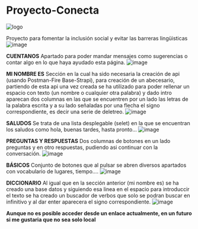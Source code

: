 # Proyecto-Conecta
![logo](https://github.com/DainaYBelloso/Proyecto-Conecta/assets/129385025/68bcefde-b5c9-46b0-a212-149b7cc21800)

Proyecto para fomentar la inclusión social y evitar las barreras lingüisticas
![image](https://github.com/DainaYBelloso/Proyecto-Conecta/assets/129385025/2023f68e-cd58-4f90-b1ee-2c5bc363c523)

**CUENTANOS** 
Apartado para poder mandar mensajes como sugerencias o contar algo en lo que haya ayudado esta página.
![image](https://github.com/DainaYBelloso/Proyecto-Conecta/assets/129385025/b4f14d17-e0fb-4aac-b1c6-100a5c559621)


 **MI NOMBRE ES** 
 Sección en la cual ha sido necesaria la creación de api (usando Postman-Fire Base-Strapi), para creación de un abecesario, partiendo de esta api una vez creada se ha utilizado para poder rellenar un espacio con texto (un nombre o cualquier otra palabra) y dado intro aparecan dos columnas en las que se encuentren por un lado las letras de la palabra escrita y a su lado señaladas por una flecha el signo correspondiente, es decir una serie de deletreo.
![image](https://github.com/DainaYBelloso/Proyecto-Conecta/assets/129385025/885ee88b-e37c-4109-a2df-491c5f79fc7f)


 
 **SALUDOS**
 Se trata de una lista desplegable (selet) en la que se encuentran los saludos como hola, buenas tardes, hasta pronto...
![image](https://github.com/DainaYBelloso/Proyecto-Conecta/assets/129385025/1bbb87bb-a4b2-4ab4-9c37-f6bebc7e533b)

 
**PREGUNTAS Y RESPUESTAS**
Dos columnas de botones  en un lado preguntas y en otro respuestas, pudiendo asi continuar con la conversación.
![image](https://github.com/DainaYBelloso/Proyecto-Conecta/assets/129385025/d07ca022-5df4-44c4-9843-51014217a10a)

 
**BÁSICOS**
Conjunto de botones que al pulsar se abren diversos apartados con vocabulario de lugares, tiempo....
![image](https://github.com/DainaYBelloso/Proyecto-Conecta/assets/129385025/434abc77-d153-4964-a2e0-4a614a081e45)


**DICCIONARIO** 
Al igual que en la sección anterior (mi nombre es) se ha creado una base datos y siguiendo esa linea en el espacio para introduccir el texto se ha creado un buscador de verbos que solo se podran buscar en infinitivo y al dar enter aparecera el signo correspondiente.
![image](https://github.com/DainaYBelloso/Proyecto-Conecta/assets/129385025/a96bf716-eb1f-4717-afce-4e8c12f07d8f)

**Aunque no es posible acceder desde un enlace actualmente, en un futuro si me gustaria que no sea solo local**
